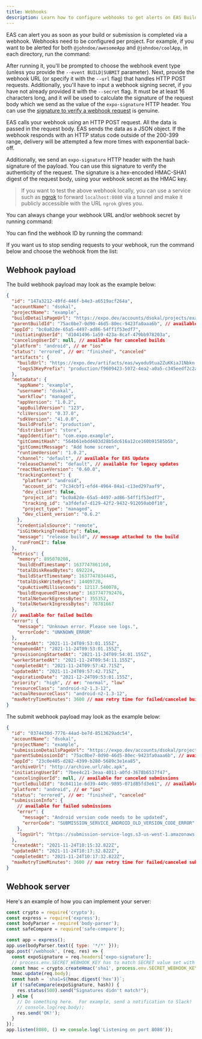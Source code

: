 ```yaml
---
title: Webhooks
description: Learn how to configure webhooks to get alerts on EAS Build and Submit completion.
---
```


EAS can alert you as soon as your build or submission is completed via a webhook. Webhooks need to be configured per project. For example, if you want to be alerted for both `@johndoe/awesomeApp` and `@johndoe/coolApp`, in each directory, run the command:

After running it, you'll be prompted to choose the webhook event type (unless you provide the `--event BUILD|SUBMIT` parameter). Next, provide the webhook URL (or specify it with the `--url` flag) that handles HTTP POST requests. Additionally, you'll have to input a webhook signing secret, if you have not already provided it with the `--secret` flag. It must be at least 16 characters long, and it will be used to calculate the signature of the request body which we send as the value of the `expo-signature` HTTP header. You can use the [signature to verify a webhook request](#webhook-server) is genuine.

EAS calls your webhook using an HTTP POST request. All the data is passed in the request body. EAS sends the data as a JSON object. If the webhook responds with an HTTP status code outside of the 200-399 range, delivery will be attempted a few more times with exponential back-off.

Additionally, we send an `expo-signature` HTTP header with the hash signature of the payload. You can use this signature to verify the authenticity of the request. The signature is a hex-encoded HMAC-SHA1 digest of the request body, using your webhook secret as the HMAC key.

> If you want to test the above webhook locally, you can use a service such as [ngrok](https://ngrok.com/docs) to forward `localhost:8080` via a tunnel and make it publicly accessible with the URL `ngrok` gives you.

You can always change your webhook URL and/or webhook secret by running command:

You can find the webhook ID by running the command:

If you want us to stop sending requests to your webhook, run the command below and choose the webhook from the list:

## Webhook payload

The build webhook payload may look as the example below:

```json
{
  "id": "147a3212-49fd-446f-b4e3-a6519acf264a",
  "accountName": "dsokal",
  "projectName": "example",
  "buildDetailsPageUrl": "https://expo.dev/accounts/dsokal/projects/example/builds/147a3212-49fd-446f-b4e3-a6519acf264a",
  "parentBuildId": "75ac0be7-0d90-46d5-80ec-9423fa0aaa6b", // available for build retries
  "appId": "bc0a82de-65a5-4497-ad86-54ff1f53edf7",
  "initiatingUserId": "d1041496-1a59-423a-8caf-479bb978203a",
  "cancelingUserId": null, // available for canceled builds
  "platform": "android", // or "ios"
  "status": "errored", // or: "finished", "canceled"
  "artifacts": {
    "buildUrl": "https://expo.dev/artifacts/eas/wyodu9tua2ZuKKiaJ1Nbkn.aab", // available for successful builds
    "logsS3KeyPrefix": "production/f9609423-5072-4ea2-a0a5-c345eedf2c2a"
  },
  "metadata": {
    "appName": "example",
    "username": "dsokal",
    "workflow": "managed",
    "appVersion": "1.0.2",
    "appBuildVersion": "123",
    "cliVersion": "0.37.0",
    "sdkVersion": "41.0.0",
    "buildProfile": "production",
    "distribution": "store",
    "appIdentifier": "com.expo.example",
    "gitCommitHash": "564b61ebdd403d28b5dc616a12ce160b91585b5b",
    "gitCommitMessage": "Add home screen",
    "runtimeVersion": "1.0.2",
    "channel": "default", // available for EAS Update
    "releaseChannel": "default", // available for legacy updates
    "reactNativeVersion": "0.60.0",
    "trackingContext": {
      "platform": "android",
      "account_id": "7c34cbf1-efd4-4964-84a1-c13ed297aaf9",
      "dev_client": false,
      "project_id": "bc0a82de-65a5-4497-ad86-54ff1f53edf7",
      "tracking_id": "a3fdefa7-d129-42f2-9432-912050ab0f10",
      "project_type": "managed",
      "dev_client_version": "0.6.2"
    },
    "credentialsSource": "remote",
    "isGitWorkingTreeDirty": false,
    "message": "release build", // message attached to the build
    "runFromCI": false
  },
  "metrics": {
    "memory": 895070208,
    "buildEndTimestamp": 1637747861168,
    "totalDiskReadBytes": 692224,
    "buildStartTimestamp": 1637747834445,
    "totalDiskWriteBytes": 14409728,
    "cpuActiveMilliseconds": 12117.540078,
    "buildEnqueuedTimestamp": 1637747792476,
    "totalNetworkEgressBytes": 355352,
    "totalNetworkIngressBytes": 78781667
  },
  // available for failed builds
  "error": {
    "message": "Unknown error. Please see logs.",
    "errorCode": "UNKNOWN_ERROR"
  },
  "createdAt": "2021-11-24T09:53:01.155Z",
  "enqueuedAt": "2021-11-24T09:53:01.155Z",
  "provisioningStartedAt": "2021-11-24T09:54:01.155Z",
  "workerStartedAt": "2021-11-24T09:54:11.155Z",
  "completedAt": "2021-11-24T09:57:42.715Z",
  "updatedAt": "2021-11-24T09:57:42.715Z",
  "expirationDate": "2021-12-24T09:53:01.155Z",
  "priority": "high", // or: "normal", "low"
  "resourceClass": "android-n2-1.3-12",
  "actualResourceClass": "android-n2-1.3-12",
  "maxRetryTimeMinutes": 3600 // max retry time for failed/canceled builds
}
```

The submit webhook payload may look as the example below:

```json
{
  "id": "0374430d-7776-44ad-be7d-8513629adc54",
  "accountName": "dsokal",
  "projectName": "example",
  "submissionDetailsPageUrl": "https://expo.dev/accounts/dsokal/projects/example/builds/0374430d-7776-44ad-be7d-8513629adc54",
  "parentSubmissionId": "75ac0be7-0d90-46d5-80ec-9423fa0aaa6b", // available for submission retries
  "appId": "23c0e405-d282-4399-b280-5689c3e1ea85",
  "archiveUrl": "http://archive.url/abc.apk",
  "initiatingUserId": "7bee4c21-3eaa-4011-a0fd-3678b6537f47",
  "cancelingUserId": null, // available for canceled submissions
  "turtleBuildId": "8c84111e-6d39-449c-9895-071d85fd3e61", // available when submitting a build from EAS
  "platform": "android", // or "ios"
  "status": "errored", // or: "finished", "canceled"
  "submissionInfo": {
    // available for failed submissions
    "error": {
      "message": "Android version code needs to be updated",
      "errorCode": "SUBMISSION_SERVICE_ANDROID_OLD_VERSION_CODE_ERROR"
    },
    "logsUrl": "https://submission-service-logs.s3-us-west-1.amazonaws.com/production/submission_728aa20b-f7a9-4da7-9b64-39911d427b19.txt"
  },
  "createdAt": "2021-11-24T10:15:32.822Z",
  "updatedAt": "2021-11-24T10:17:32.822Z",
  "completedAt": "2021-11-24T10:17:32.822Z",
  "maxRetryTimeMinutes": 3600 // max retry time for failed/canceled submissions
}
```

## Webhook server

Here's an example of how you can implement your server:

```js server.js
const crypto = require('crypto');
const express = require('express');
const bodyParser = require('body-parser');
const safeCompare = require('safe-compare');

const app = express();
app.use(bodyParser.text({ type: '*/*' }));
app.post('/webhook', (req, res) => {
  const expoSignature = req.headers['expo-signature'];
  // process.env.SECRET_WEBHOOK_KEY has to match SECRET value set with `eas webhook:create` command
  const hmac = crypto.createHmac('sha1', process.env.SECRET_WEBHOOK_KEY);
  hmac.update(req.body);
  const hash = `sha1=${hmac.digest('hex')}`;
  if (!safeCompare(expoSignature, hash)) {
    res.status(500).send("Signatures didn't match!");
  } else {
    // Do something here.  For example, send a notification to Slack!
    // console.log(req.body);
    res.send('OK!');
  }
});
app.listen(8080, () => console.log('Listening on port 8080'));
```